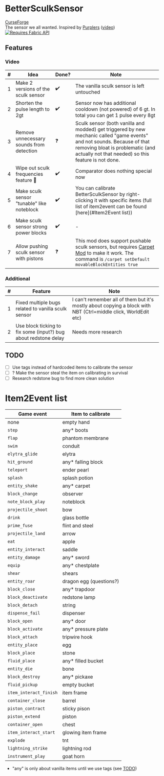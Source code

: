 # BetterSculkSensor
[CurseForge](https://www.curseforge.com/minecraft/mc-mods/bettersculksensor) <br>
The sensor we all wanted. Inspired by [Purplers](https://www.youtube.com/c/Purplers) ([video](https://youtu.be/LpKZS_8IZsw))
[![Requires Fabric API](https://i.imgur.com/Ol1Tcf8.png)](https://www.curseforge.com/minecraft/mc-mods/fabric-api)

## Features
### Video
| #   | Idea                                       | Done? | Note                                                                                                                                                                                                                |
|-----|--------------------------------------------|-------|---------------------------------------------------------------------------------------------------------------------------------------------------------------------------------------------------------------------|
| 1   | Make 2 versions of the sculk sensor        | ✔️    | The vanilla sculk sensor is left untouched                                                                                                                                                                          |
| 2   | Shorten the pulse length to 2gt            | ✔️    | Sensor now has additional cooldown (not powered) of 6 gt. In total you can get 1 pulse every 8gt                                                                                                                    |
| 3   | Remove unnecessary sounds from detection   | ❓️    | Sculk sensor (both vanilla and modded) get triggered by new mechanic called "game events" and not sounds. Because of that removing bloat is problematic (and actually not that needed) so this feature is not done. |
| 4   | Wipe out sculk frequencies feature 🔫      | ✔️    | Comparator does nothing special now                                                                                                                                                                                 |
| 5   | Make sculk sensor "tunable" like noteblock | ✔️    | You can calibrate BetterSculkSensor by right-clicking it with specific items (full list of item2event can be found [here](#Item2Event list))                                                                        |
| 6   | Make sculk sensor strong power blocks      | ✔️    | -                                                                                                                                                                                                                   |
| 7   | Allow pushing sculk sensor with pistons    | ❓️    | This mod does support pushable sculk sensors, but requires [Carpet Mod](https://github.com/gnembon/fabric-carpet/) to make it work. The command is `/carpet setDefault movableBlockEntities true`                   |

### Additional
| #   | Feature                                                         | Note                                                                                                           |
|-----|-----------------------------------------------------------------|----------------------------------------------------------------------------------------------------------------|
| 1   | Fixed multiple bugs related to vanilla sculk sensor             | I can't remember all of them but it's mostly about copying a block with NBT (Ctrl+middle click, WorldEdit etc) |
| 2   | Use block ticking to fix some (input?) bug about redstone delay | Needs more research                                                                                            |

## TODO
- [ ] Use tags instead of hardcoded items to calibrate the sensor
- [ ] ? Make the sensor steal the item on calibrating in survival
- [ ] Research redstone bug to find more clean solution

# Item2Event list
| Game event             | Item to calibrate       |
|------------------------|-------------------------|
| none                   | empty hand              |
| `step`                 | any* boots              |
| `flap`                 | phantom membrane        |
| `swim`                 | conduit                 |
| `elytra_glide`         | elytra                  |
| `hit_ground`           | any* falling block      |
| `teleport`             | ender pearl             |
| `splash`               | splash potion           |
| `entity_shake`         | any* carpet             |
| `block_change`         | observer                |
| `note_block_play`      | noteblock               |
| `projectile_shoot`     | bow                     |
| `drink`                | glass bottle            |
| `prime_fuse`           | flint and steel         |
| `projectile_land`      | arrow                   |
| `eat`                  | apple                   |
| `entity_interact`      | saddle                  |
| `entity_damage`        | any* sword              |
| `equip`                | any* chestplate         |
| `shear`                | shears                  |
| `entity_roar`          | dragon egg (questions?) |
| `block_close`          | any* trapdoor           |
| `block_deactivate`     | redstone lamp           |
| `block_detach`         | string                  |
| `dispense_fail`        | dispenser               |
| `block_open`           | any* door               |
| `block_activate`       | any* pressure plate     |
| `block_attach`         | tripwire hook           |
| `entity_place`         | egg                     |
| `block_place`          | stone                   |
| `fluid_place`          | any* filled bucket      |
| `entity_die`           | bone                    |
| `block_destroy`        | any* pickaxe            |
| `fluid_pickup`         | empty bucket            |
| `item_interact_finish` | item frame              |
| `container_close`      | barrel                  |
| `piston_contract`      | sticky pison            |
| `piston_extend`        | piston                  |
| `container_open`       | chest                   |
| `item_interact_start`  | glowing item frame      |
| `explode`              | tnt                     |
| `lightning_strike`     | lightning rod           |
| `instrument_play`      | goat horn               |
* "any" is only about vanilla items until we use tags (see [TODO](#TODO))
